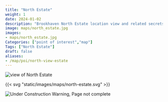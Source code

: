 ```yaml
---
title: "North Estate"
weight: 1
date: 2024-01-02
description: "Brookhaven North Estate location view and related secrets"
image: maps/north_estate.jpg
images: 
- maps/north_estate.jpg
Categories: ["point of interest","map"]
Tags: ["North Estate"]
draft: false
aliases:
- /map/poi/north-view-estate
--- 
```



<!-- ![LOC PIC]() -->

![view of North Estate](/images/maps/north_estate.jpg)

{{< svg "static/images/maps/north-estate.svg" >}}

![Under Construction Warning, Page not complete](/images/under_construction.png)


<!-- <hr style="background-color: #28b44c" size=8>

### CaseBook Items

- [URL](/)

<hr style="background-color: #28b44c" size=8>

### Quests

- [URL](/) -->